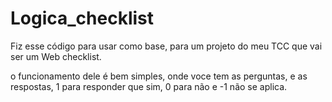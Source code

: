 # Logica_checklist

Fiz esse código para usar como base, para um projeto do meu TCC que vai ser um Web checklist.

o funcionamento dele é bem simples, onde voce tem as perguntas, e as respostas, 1 para responder que sim, 0 para não e -1 não se aplica.

